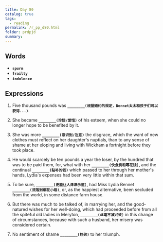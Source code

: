 ```yaml
---
title: Day 80
catalog: true
tags: 
  - reading
permalink: /r_pp_d80.html
folder: prdpjd
summary: 
---
```


## Words

-   <b data-toggle="tooltip" data-original-title="{{site.data.glossary.spurn}}">`spurn`</b>
-   <b data-toggle="tooltip" data-original-title="{{site.data.glossary.frailty}}">`frailty`</b>
-   <b data-toggle="tooltip" data-original-title="{{site.data.glossary.indolence}}">`indolence`</b> 


## Expressions

1.  Five thousand pounds was <b data-toggle="tooltip" data-original-title="{{site.data.answers.d80_a}}">`________(根据婚约的规定，Bennet太太和孩子们可以获得...)`</b>.

2.  She became <b data-toggle="tooltip" data-original-title="{{site.data.answers.d80_b}}">`________(珍惜/爱惜)`</b> of his esteem, when she could no longer hope to be benefited by it.

3.  She was more <b data-toggle="tooltip" data-original-title="{{site.data.answers.d80_c}}">`________(意识到/注意)`</b> the disgrace, which the want of new clothes must reflect on her daughter's nuptials, than to any sense of shame at her eloping and living with Wickham a fortnight before they took place.

4.  He would scarcely be ten pounds a year the loser, by the hundred that was to be paid them, for, what with her <b data-toggle="tooltip" data-original-title="{{site.data.answers.d80_d}}">`________(伙食费和零花钱)`</b>, and the continual <b data-toggle="tooltip" data-original-title="{{site.data.answers.d80_d2}}">`________(贴补的钱)`</b> which passed to her through her mother's hands, Lydia's expenses had been very little within that sum.

5.  To be sure, <b data-toggle="tooltip" data-original-title="{{site.data.answers.d80_e}}">`________(更能让人津津乐道)`</b>, had Miss Lydia Bennet <b data-toggle="tooltip" data-original-title="{{site.data.answers.d80_e2}}">`________(流落到烟花小巷)`</b>, or, as the happiest alternative, been secluded from the world, in some distance farm house.

6.  But there was much to be talked of, in marrying her, and the good-natured wishes for her well-doing, which had proceeded before from all the spiteful old ladies in Meryton, <b data-toggle="tooltip" data-original-title="{{site.data.answers.d80_f}}">`________(丝毫不减兴致)`</b> in this change of circumstances, because with such a husband, her misery was considered certain.

7.  No sentiment of shame <b data-toggle="tooltip" data-original-title="{{site.data.answers.d80_g}}">`________(挫败)`</b> to her triumph.